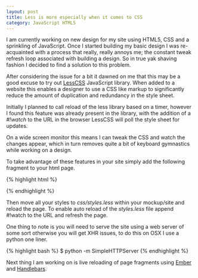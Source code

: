 ```yaml
---
layout: post
title: Less is more especially when it comes to CSS
category: JavaScript HTML5
---
```


I am currently working on new design for my site using HTML5, CSS and a sprinkling of JavaScript. Once I started building my basic design I was re-acquainted with a process that really, really annoys me; the constant tweak refresh loop associated with building a design. So in true yak shaving fashion I decided to find a solution to this problem.

After considering the issue for a bit it dawned on me that this may be a good excuse to try out [LessCSS](http://lesscss.org "LessCSS Website") JavaScript library. When added to a website this enables a designer to use a CSS like markup to significantly reduce the amount of duplication and redundancy in the style sheet.

Initially I planned to call reload of the less library based on a timer, however I found this feature was already present in the library, with the addition of a _#!watch_ to the URL in the browser LessCSS will poll the style sheet for updates.

On a wide screen monitor this means I can tweak the CSS and watch the changes appear, which in turn removes quite a bit of keyboard gymnastics while working on a design.

To take advantage of these features in your site simply add the following fragment to your html page.

{% highlight html %}
<link rel="stylesheet/less" type="text/css" href="css/styles.less">
<script src="js/libs/less.js" type="text/javascript"></script>
{% endhighlight %}

Then move all your styles to _css/styles.less_ within your mockup/site and reload the page. To enable auto reload of the _styles.less_ file append #!watch to the URL and refresh the page.

One thing to note is you will need to serve the site using a web server of some sort otherwise you will get XHR issues, to do this on OSX I use a python one liner.

{% highlight bash %}
$ python -m SimpleHTTPServer
{% endhighlight %}

Next thing I am working on is live reloading of page fragments using [Ember](http://emberjs.com/ "Ember Website") and [Handlebars](http://handlebarsjs.com/ "Handlebars Website").
